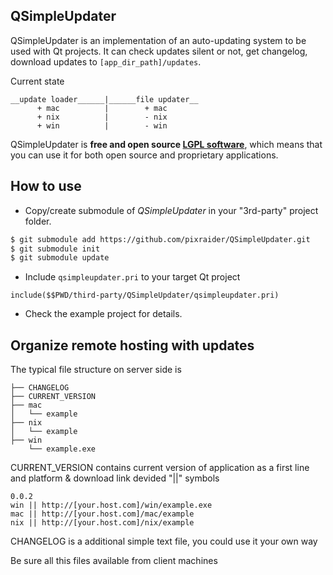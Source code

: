 ## QSimpleUpdater

QSimpleUpdater is an implementation of an auto-updating system to be used with Qt projects. It can check updates silent or not, get changelog, download updates to ```[app_dir_path]/updates```.

Current state

```
__update loader______|______file updater__
      + mac          |        + mac
      + nix          |        - nix
      + win          |        - win
```

QSimpleUpdater is **free and open source [LGPL software](https://www.gnu.org/licenses/lgpl.html)**, which means that you can use it for both open source and proprietary applications.

## How to use

* Copy/create submodule of *QSimpleUpdater* in your "3rd-party" project folder.
```bash
$ git submodule add https://github.com/pixraider/QSimpleUpdater.git
$ git submodule init
$ git submodule update
```
* Include ```qsimpleupdater.pri``` to your target Qt project
```
include($$PWD/third-party/QSimpleUpdater/qsimpleupdater.pri)
```
* Check the example project for details.

## Organize remote hosting with updates

The typical file structure on server side is
```
├── CHANGELOG
├── CURRENT_VERSION
├── mac
│   └── example
├── nix
│   └── example
├── win
    └── example.exe
```

CURRENT_VERSION contains current version of application as a first line and platform & download link devided "||" symbols
```
0.0.2
win || http://[your.host.com]/win/example.exe
mac || http://[your.host.com]/mac/example
nix || http://[your.host.com]/nix/example
```

CHANGELOG is a additional simple text file, you could use it your own way

Be sure all this files available from client machines

